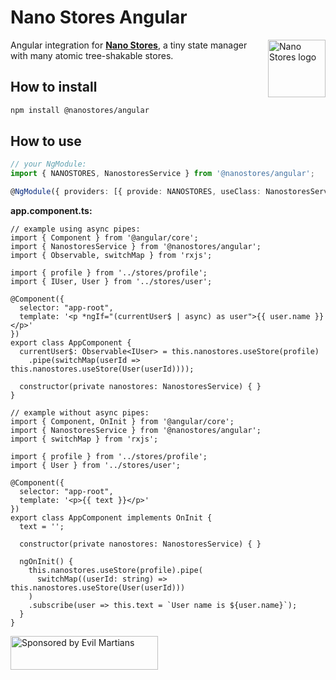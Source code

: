 # Nano Stores Angular

<img align="right" width="92" height="92" title="Nano Stores logo"
     src="https://nanostores.github.io/nanostores/logo.svg">

Angular integration for **[Nano Stores]**, a tiny state manager
with many atomic tree-shakable stores.

## How to install

```sh
npm install @nanostores/angular
```

## How to use

```ts
// your NgModule:
import { NANOSTORES, NanostoresService } from '@nanostores/angular';

@NgModule({ providers: [{ provide: NANOSTORES, useClass: NanostoresService }], ... })
```

**app.component.ts:**

```tsx
// example using async pipes:
import { Component } from '@angular/core';
import { NanostoresService } from '@nanostores/angular';
import { Observable, switchMap } from 'rxjs';

import { profile } from '../stores/profile';
import { IUser, User } from '../stores/user';

@Component({
  selector: "app-root",
  template: '<p *ngIf="(currentUser$ | async) as user">{{ user.name }}</p>'
})
export class AppComponent {
  currentUser$: Observable<IUser> = this.nanostores.useStore(profile)
    .pipe(switchMap(userId => this.nanostores.useStore(User(userId))));

  constructor(private nanostores: NanostoresService) { }
}
```

```tsx
// example without async pipes:
import { Component, OnInit } from '@angular/core';
import { NanostoresService } from '@nanostores/angular';
import { switchMap } from 'rxjs';

import { profile } from '../stores/profile';
import { User } from '../stores/user';

@Component({
  selector: "app-root",
  template: '<p>{{ text }}</p>'
})
export class AppComponent implements OnInit {
  text = '';

  constructor(private nanostores: NanostoresService) { }

  ngOnInit() {
    this.nanostores.useStore(profile).pipe(
      switchMap((userId: string) => this.nanostores.useStore(User(userId)))
    )
    .subscribe(user => this.text = `User name is ${user.name}`);
  }
}
```

[nano stores]: https://github.com/nanostores/nanostores/

<a href="https://evilmartians.com/?utm_source=nanostores">
  <img src="https://evilmartians.com/badges/sponsored-by-evil-martians.svg"
       alt="Sponsored by Evil Martians" width="236" height="54">
</a>

